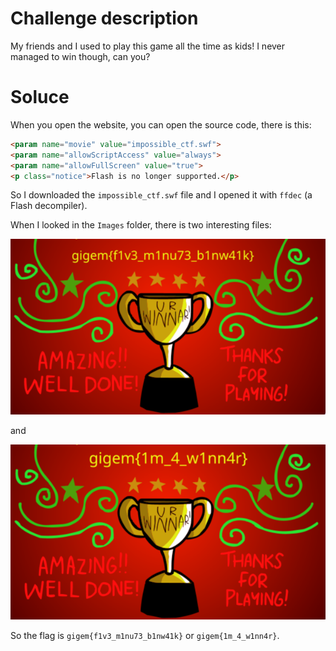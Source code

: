 # Challenge description

My friends and I used to play this game all the time as kids! I never managed to win though, can you?

# Soluce

When you open the website, you can open the source code, there is this:

```html
<param name="movie" value="impossible_ctf.swf">
<param name="allowScriptAccess" value="always">
<param name="allowFullScreen" value="true">
<p class="notice">Flash is no longer supported.</p>
```

So I downloaded the `impossible_ctf.swf` file and I opened it with `ffdec` (a Flash decompiler). 

When I looked in the `Images` folder, there is two interesting files:

![alt text](media/image.png)

and

![alt text](media/image-1.png)

So the flag is `gigem{f1v3_m1nu73_b1nw41k}` or `gigem{1m_4_w1nn4r}`.